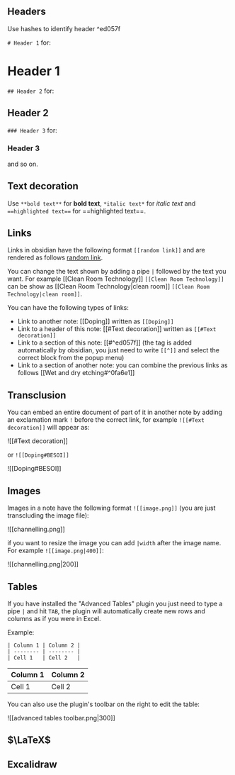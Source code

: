 ## Headers

Use hashes to identify header ^ed057f

`# Header 1` for:
# Header 1

`## Header 2` for:
## Header 2 

`### Header 3` for:
### Header 3 

and so on.

## Text decoration

Use `**bold text**` for **bold text**, `*italic text*` for *italic text* and `==highlighted text==` for ==highlighted text==.

## Links

Links in obsidian have the following format `[[random link]]` and are rendered as follows [random link](https://www.youtube.com/watch?v=dQw4w9WgXcQ). 

You can change the text shown by adding a pipe `|` followed by the text you want. For example [[Clean Room Technology]] `[[Clean Room Technology]]` can be show as [[Clean Room Technology|clean room]] `[[Clean Room Technology|clean room]]`.

You can have the following types of links:

- Link to another note: [[Doping]] written as `[[Doping]]`
- Link to a header of this note: [[#Text decoration]] written as `[[#Text decoration]]`
- Link to a section of this note: [[#^ed057f]] (the tag is added automatically by obsidian, you just need to write `[[^]]` and select the correct block from the popup menu)
- Link to a section of another note: you can combine the previous links as follows [[Wet and dry etching#^0fa6e1]] 
## Transclusion

You can embed an entire document of part of it in another note by adding an exclamation mark `!` before the correct link, for example `![[#Text decoration]]` will appear as:

![[#Text decoration]]

or `![[Doping#BESOI]]`

![[Doping#BESOI]]

## Images

Images in a note have the following format `![[image.png]]` (you are just transcluding the image file): 

![[channelling.png]]

if you want to resize the image you can add `|width` after the image name. For example `![[image.png|400]]`:

![[channelling.png|200]]

## Tables

If you have installed the "Advanced Tables" plugin you just need to type a pipe `|` and hit `TAB`, the plugin will automatically create new rows and columns as if you were in Excel.

Example:

```
| Column 1 | Column 2 |
| -------- | -------- |
| Cell 1   | Cell 2   | 
```

| Column 1 | Column 2 |
| -------- | -------- |
| Cell 1   | Cell 2   |

You can also use the plugin's toolbar on the right to edit the table:

![[advanced tables toolbar.png|300]]
## $\LaTeX$

## Excalidraw

